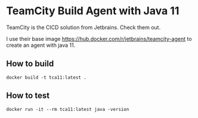 # TeamCity Build Agent with Java 11

TeamCity is the CICD solution from Jetbrains. Check them out.

I use their base image <https://hub.docker.com/r/jetbrains/teamcity-agent> to create an agent with java 11.

## How to build

    docker build -t tca11:latest .

## How to test

    docker run -it --rm tca11:latest java -version
